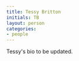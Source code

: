 ```yaml
---
title: Tessy Britton
initials: TB
layout: person
categories:
- people
---
```


Tessy's bio to be updated.
